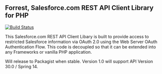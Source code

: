 ## Forrest, Salesforce.com REST API Client Library for PHP

[![Build Status](https://travis-ci.org/omniphx/forrest.svg?branch=master)](https://travis-ci.org/omniphx/forrest)

This Salesforce.com REST API Client Libary is built to provide access to restricted Salesforce information via OAuth 2.0 using the Web Server OAuth Authentication Flow. This code is decoupled so that it can be extended into any Frameworks or vanilla PHP application.

Will release to Packagist when stable. Version 1.0 will support API Version 30.0 / Spring 14.